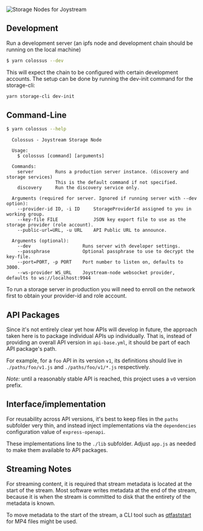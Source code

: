 ![Storage Nodes for Joystream](../../banner.svg)

Development
-----------

Run a development server (an ipfs node and development chain should be running on the local machine)

```bash
$ yarn colossus --dev
```

This will expect the chain to be configured with certain development accounts.
The setup can be done by running the dev-init command for the storage-cli:

```sh
yarn storage-cli dev-init
```


Command-Line
------------

```sh
$ yarn colossus --help
```

```
  Colossus - Joystream Storage Node

  Usage:
    $ colossus [command] [arguments]

  Commands:
    server        Runs a production server instance. (discovery and storage services)
                  This is the default command if not specified.
    discovery     Run the discovery service only.

  Arguments (required for server. Ignored if running server with --dev option):
    --provider-id ID, -i ID     StorageProviderId assigned to you in working group.
    --key-file FILE             JSON key export file to use as the storage provider (role account).
    --public-url=URL, -u URL    API Public URL to announce.

  Arguments (optional):
    --dev                   Runs server with developer settings.
    --passphrase            Optional passphrase to use to decrypt the key-file.
    --port=PORT, -p PORT    Port number to listen on, defaults to 3000.
    --ws-provider WS_URL    Joystream-node websocket provider, defaults to ws://localhost:9944
```

To run a storage server in production you will need to enroll on the network first to
obtain your provider-id and role account.


API Packages
------------

Since it's not entirely clear yet how APIs will develop in future, the approach
taken here is to package individual APIs up individually. That is, instead of
providing an overall API version in `api-base.yml`, it should be part of each
API package's path.

For example, for a `foo` API in its version `v1`, its definitions should live
in `./paths/foo/v1.js` and `./paths/foo/v1/*.js` respectively.

*Note:* until a reasonably stable API is reached, this project uses a `v0`
version prefix.

Interface/implementation
------------------------

For reusability across API versions, it's best to keep files in the `paths`
subfolder very thin, and instead inject implementations via the `dependencies`
configuration value of `express-openapi`.

These implementations line to the `./lib` subfolder. Adjust `app.js` as
needed to make them available to API packages.

Streaming Notes
---------------

For streaming content, it is required that stream metadata is located at the
start of the stream. Most software writes metadata at the end of the stream,
because it is when the stream is committed to disk that the entirety of the
metadata is known.

To move metadata to the start of the stream, a CLI tool such as
[qtfaststart](https://github.com/danielgtaylor/qtfaststart) for MP4 files might
be used.
